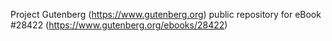 Project Gutenberg (https://www.gutenberg.org) public repository for eBook #28422 (https://www.gutenberg.org/ebooks/28422)
